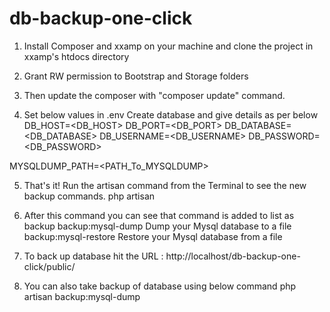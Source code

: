 # db-backup-one-click

1. Install Composer and xxamp on your machine and clone the project in xxamp's htdocs directory

2. Grant RW permission to Bootstrap and Storage folders

3. Then update the composer with "composer update" command.

4. Set below values in .env
Create database and give details as per below
DB_HOST=<DB_HOST>
DB_PORT=<DB_PORT>
DB_DATABASE=<DB_DATABASE>
DB_USERNAME=<DB_USERNAME>
DB_PASSWORD=<DB_PASSWORD>

MYSQLDUMP_PATH=<PATH_To_MYSQLDUMP>

5. That's it! Run the artisan command from the Terminal to see the new backup commands.
	php artisan
	
6. After this command you can see that command is added to list as  backup
		backup:mysql-dump     Dump your Mysql database to a file
		backup:mysql-restore  Restore your Mysql database from a file
		
7. To back up database hit the URL : http://localhost/db-backup-one-click/public/
		
8. You can also take backup of database using below command
		php artisan backup:mysql-dump